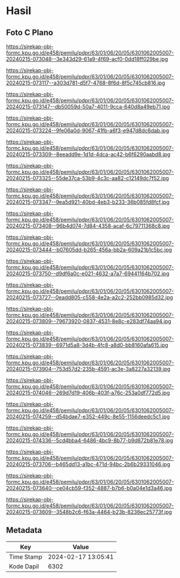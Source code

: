 # Hasil

## Foto C Plano

https://sirekap-obj-formc.kpu.go.id/e458/pemilu/pdpr/63/01/06/20/05/6301062005007-20240215-073048--3e343d29-61a9-4f69-acf0-0dd18ff029be.jpg

https://sirekap-obj-formc.kpu.go.id/e458/pemilu/pdpr/63/01/06/20/05/6301062005007-20240215-073117--a303d781-d5f7-4768-8f6d-8f5c745cb816.jpg

https://sirekap-obj-formc.kpu.go.id/e458/pemilu/pdpr/63/01/06/20/05/6301062005007-20240215-073147--db50059d-50a7-4011-9cca-640d8a49eb71.jpg

https://sirekap-obj-formc.kpu.go.id/e458/pemilu/pdpr/63/01/06/20/05/6301062005007-20240215-073224--9fe06a0d-9067-41fb-a6f3-e947d8dc6dab.jpg

https://sirekap-obj-formc.kpu.go.id/e458/pemilu/pdpr/63/01/06/20/05/6301062005007-20240215-073309--8eeadd9e-1d1d-4dca-ac42-b6f6290aabd8.jpg

https://sirekap-obj-formc.kpu.go.id/e458/pemilu/pdpr/63/01/06/20/05/6301062005007-20240215-073325--55de37ca-53b9-4c3c-aa82-c12149dc7f52.jpg

https://sirekap-obj-formc.kpu.go.id/e458/pemilu/pdpr/63/01/06/20/05/6301062005007-20240215-073347--9ea5d921-40bd-4eb3-b233-36b085fd8fcf.jpg

https://sirekap-obj-formc.kpu.go.id/e458/pemilu/pdpr/63/01/06/20/05/6301062005007-20240215-073408--96b4d074-7d84-4358-acaf-6c79711368c8.jpg

https://sirekap-obj-formc.kpu.go.id/e458/pemilu/pdpr/63/01/06/20/05/6301062005007-20240215-073444--b07605dd-b265-456a-bb2a-609a21b1c5bc.jpg

https://sirekap-obj-formc.kpu.go.id/e458/pemilu/pdpr/63/01/06/20/05/6301062005007-20240215-073750--d9df6a0c-e021-4632-a7a7-69441164b702.jpg

https://sirekap-obj-formc.kpu.go.id/e458/pemilu/pdpr/63/01/06/20/05/6301062005007-20240215-073727--0eadd805-c558-4e2a-a2c2-252bb0985d32.jpg

https://sirekap-obj-formc.kpu.go.id/e458/pemilu/pdpr/63/01/06/20/05/6301062005007-20240215-073809--79673920-0837-4531-8e8c-e283df74aa94.jpg

https://sirekap-obj-formc.kpu.go.id/e458/pemilu/pdpr/63/01/06/20/05/6301062005007-20240215-073839--6971d5a8-3d4b-4fc8-a8d0-bb8160afa615.jpg

https://sirekap-obj-formc.kpu.go.id/e458/pemilu/pdpr/63/01/06/20/05/6301062005007-20240215-073904--753d57d2-235b-4591-ac3e-3a8227a32139.jpg

https://sirekap-obj-formc.kpu.go.id/e458/pemilu/pdpr/63/01/06/20/05/6301062005007-20240215-074046--269d7d19-406b-403f-a76c-253a0df772d5.jpg

https://sirekap-obj-formc.kpu.go.id/e458/pemilu/pdpr/63/01/06/20/05/6301062005007-20240215-074259--d54bdae7-e352-449c-8e55-1156deedc5c1.jpg

https://sirekap-obj-formc.kpu.go.id/e458/pemilu/pdpr/63/01/06/20/05/6301062005007-20240215-074336--5cd4bba4-6486-4bc9-8b77-b9d872b81e78.jpg

https://sirekap-obj-formc.kpu.go.id/e458/pemilu/pdpr/63/01/06/20/05/6301062005007-20240215-073706--b465dd13-a1bc-471d-94bc-2b6b29331046.jpg

https://sirekap-obj-formc.kpu.go.id/e458/pemilu/pdpr/63/01/06/20/05/6301062005007-20240215-073640--ce04cb59-f352-4887-b7b6-b0a04e1d3a46.jpg

https://sirekap-obj-formc.kpu.go.id/e458/pemilu/pdpr/63/01/06/20/05/6301062005007-20240215-073609--3548b2c6-f63a-4464-b23b-8236ec25773f.jpg


## Metadata

| Key        | Value               |
| ---------- | ------------------- |
| Time Stamp | 2024-02-17 13:05:41 |
| Kode Dapil | 6302                |



